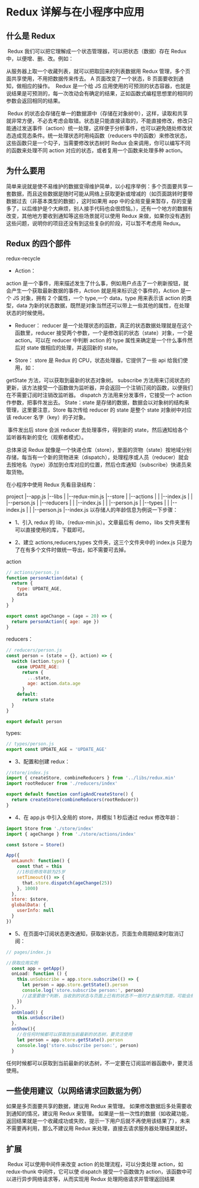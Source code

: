 # Redux 详解与在小程序中应用

## 什么是 Redux

​ Redux 我们可以把它理解成一个状态管理器，可以把状态（数据）存在 Redux 中，以便增、删、改。例如：

从服务器上取一个收藏列表，就可以把取回来的列表数据用 Redux 管理，多个页面共享使用，不用把数据传来传去。
A 页面改变了一个状态，B 页面要收到通知，做相应的操作。
​ Redux 是一个给 JS 应用使用的可预测的状态容器，也就是说结果是可预测的，每一次改动会有确定的结果，正如函数式编程思想里的相同的参数会返回相同的结果。

​ Redux 的状态会存储在单一的数据源中（存储在对象树中），这样，读取和共享就非常方便，不必去考虑会取错。状态是只能直接读取的，不能直接修改，修改只能通过发送事件（action）统一处理，这样便于分析事件，也可以避免随处修改状态造成竞态条件。统一处理状态时用纯函数（reducers 中的函数）来修改状态，这些函数只是一个勾子，当需要修改状态树时 Redux 会来调用，你可以编写不同的函数来处理不同 action 对应的状态，或者复用一个函数来处理多种 action。

## 为什么要用

​ 简单来说就是使不易维护的数据变得维护简单，以小程序举例：多个页面要共享一套数据，而且这些数据是随时可能从网络上获取更新或增减的（如页面跳转时要带数据过去（非基本类型的数据），这时如果用 app 中的全局变量来暂存，存的变量多了，以后维护是个大麻烦，别人接手代码也会很烦恼。），还有一个地方的数据有改变，其他地方要收到通知等这些场景就可以使用 Redux 来做，如果你没有遇到这些问题，说明你的项目还没有到这些复杂的阶段，可以暂不考虑用 Redux。

## Redux 的四个部件

redux-recycle

- Action：

action 是一个事件，用来描述发生了什么事，例如用户点击了一个刷新按钮，就会产生一个获取最新数据的事件，Action 就是用来标识这个事件的，Action 是一个 JS 对象，拥有 2 个属性，一个 type,一个 data，type 用来表示该 action 的类型，data 为新的状态数据，既然是对象当然还可以带上一些其他的属性，在处理状态的时候使用。

- Reducer：
  reducer 是一个处理状态的函数，真正的状态数据处理就是在这个函数里，reducer 接受两个参数，一个是修改前的状态（state）对象，一个是 action。可以在 reducer 中判断 action 的 type 属性来确定是一个什么事件然后对 state 做相应的处理，并返回新的 state。

- Store：
  store 是 Redux 的 CPU，状态处理器，它提供了一些 api 给我们使用，如：

getState 方法，可以获取到最新的状态对象树。
subscribe 方法用来订阅状态的更新，该方法接受一个函数做为监听器，并会返回一个注销订阅的函数，以便我们在不需要订阅时注销改监听器。
dispatch 方法用来分发事件，它接受一个 action 作参数，把事件发出去。
State：state 是存储的数据，数据会以对象树的结构来管理，这里要注意，Store 每次传给 reducer 的 state 是整个 state 对象树中对应该 reducer 名字（key）的子对象。

​ 事件发出后 store 会派 reducer 去处理事件，得到新的 state，然后通知给各个监听器有新的变化（观察者模式）。

总体来说 Redux 就像是一个快递仓库（store），里面的货物（state）按地域分别存储，每当有一个新的货物进来（dispatch），处理程序或人员（reducer）就会去按地名（type）添加到仓库对应的位置，然后仓库通知（subscribe）快递员来取货物。

在小程序中使用 Redux
先看目录结构：

project
|--app.js
|--libs
| |--redux-min.js
|--store
| |--actions
| | |--index.js
| | |--person.js
| |--reducers
| | |--index.js
| | |--person.js
| |--types
| | |--index.js
| | |--person.js
|--index.js
以存储人的年龄信息为例说一下步骤：

- 1、引入 redux 的 lib，（redux-min.js）。文章最后有 demo，libs 文件夹里有可以直接使用的库，下载即可。

- 2、建立 actions,reducers,types 文件夹，这三个文件夹中的 index.js 只是为了在有多个文件时做统一导出，如不需要可去掉。

action

```js
// actions/person.js
function personAction(data) {
  return {
    type: UPDATE_AGE,
    data
  }
}

export const ageChange = (age = 20) => {
  return personAction({ age: age })
}
```

reducers：

```js
// reducers/person.js
const person = (state = {}, action) => {
  switch (action.type) {
    case UPDATE_AGE:
      return {
        ...state,
        age: action.data.age
      }
    default:
      return state
  }
}

export default person
```

types:

```js
// types/person.js
export const UPDATE_AGE = 'UPDATE_AGE'
```

- 3、配置和创建 redux：

```js
//store/index.js
import { createStore, combineReducers } from '../libs/redux.min'
import rootReducer from './reducers/index'

export default function configAndCreateStore() {
  return createStore(combineReducers(rootReducer))
}
```

- 4、在 app.js 中引入全局的 store，并模拟 1 秒后通过 redux 修改年龄：

```js
import Store from './store/index'
import { ageChange } from './store/actions/index'

const $store = Store()

App({
  onLaunch: function() {
    const that = this
    //1秒后修改年龄为25岁
    setTimeout(() => {
      that.store.dispatch(ageChange(25))
    }, 1000)
  },
  store: $store,
  globalData: {
    userInfo: null
  }
})
```

- 5、在页面中订阅状态更改通知，获取新状态，页面生命周期结束时取消订阅：

```js
// pages/index.js

//获取应用实例
  const app = getApp()
  onLoad: function () {
    this.unSubscribe = app.store.subscribe(() => {
      let person = app.store.getState().person
      console.log('store.subscribe person:', person)
      //这里要做个判断，当收到的状态与页面上已有的状态不一致时才去操作页面，可能会频繁收到订阅消息，要小心操作
    })
  },
  onUnload() {
    this.unSubscribe()
  },
  onShow(){
    //在任何时候都可以获取到当前最新的状态树，要灵活使用
    let person = app.store.getState().person
    console.log('store.subscribe person:', person)
  }
```
任何时候都可以获取到当前最新的状态树，不一定要在订阅监听器函数中，要灵活使用。

## 一些使用建议（以网络请求回数据为例）

如果是多页面要共享的数据，建议用 Redux 来管理。
如果修改数据后多处需要收到通知的情况，建议用 Redux 来管理。
如果是一些一次性的数据（如收藏功能，返回结果就是一个收藏成功或失败，提示一下用户后就不再使用该结果了），未来不需要再利用，那么不建议用 Redux 来处理，直接去请求服务器处理结果就好。

## 扩展

​ Redux 可以使用中间件来改变 action 的处理流程，可以分类处理 action，如 redux-thunk 中间件，它可以使 dispatch 接受一个函数做为 action，该函数中可以进行异步网络请求等，从而实现用 Redux 处理网络请求并管理返回结果
